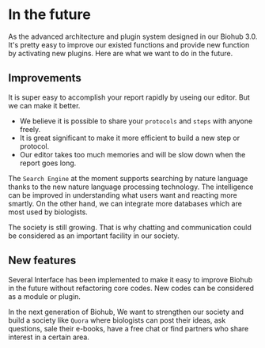 # In the future 

As the advanced architecture and plugin system designed in our Biohub 3.0. It's pretty easy to improve our existed functions and  provide new function by activating new plugins. Here are what we want to do in the future.

## Improvements

It is super easy to accomplish  your report rapidly by useing our editor. But we can make it better.

* We believe it is possible to share your `protocols` and `steps` with anyone freely.
* It is great significant  to make it more efficient to build a new step or protocol.
* Our editor takes too much memories and will be slow down when the report goes long.

The `Search Engine` at the moment supports searching by nature language thanks to the new nature language processing  technology. The intelligence can be improved in understanding what users want and reacting more smartly. On the other hand, we can integrate more databases which are most used by biologists.

The society  is still growing. That is why chatting and communication  could be considered as an important facility in our society.

## New features

Several Interface has been implemented to make it easy to improve Biohub in the future without refactoring core codes. New codes can be considered as a module or  plugin.

In the next generation of Biohub, We want to strengthen our society and build a society like `Quora` where biologists  can post their ideas, ask questions, sale their e-books, have a free chat or find partners who share interest in a certain area.





